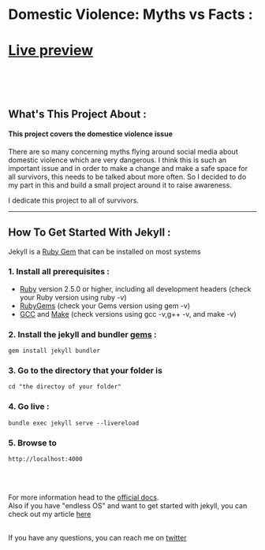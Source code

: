 # Domestic Violence: Myths vs Facts :
# [Live preview](https://nazaneyn.github.io/StopTheViolence/)


<br><br><br>
## What's This Project About :

#### This project covers the domestice violence issue
There are so many concerning myths flying around social media about domestic violence which are very dangerous.
I think this is such an important issue and in order to make a change and make a safe space for all survivors, this needs to be talked about more often. So I decided to do my part in this and build a small project around it to raise awareness.<br>

I dedicate this project to all of survivors.


<hr>

## How To Get Started With Jekyll :

Jekyll is a [Ruby Gem](https://jekyllrb.com/docs/ruby-101/#gems) that can be installed on most systems

### 1. Install all prerequisites :
* [Ruby](https://www.ruby-lang.org/en/downloads/) version 2.5.0 or higher, including all development headers (check your Ruby version using ruby -v)
* [RubyGems](https://rubygems.org/pages/download) (check your Gems version using gem -v)
* [GCC](https://gcc.gnu.org/install/) and [Make](https://www.gnu.org/software/make/) (check versions using gcc -v,g++ -v, and make -v)

### 2. Install the jekyll and bundler [gems](https://jekyllrb.com/docs/ruby-101/#gems) :
```
gem install jekyll bundler
```

### 3. Go to the directory that your folder is
```
cd "the directoy of your folder"
```

### 4. Go live :
```
bundle exec jekyll serve --livereload
```

### 5. Browse to 
```
http://localhost:4000
```
<br><br>

For more information head to the [official docs](https://jekyllrb.com/docs/installation/). <br>
Also if you have "endless OS" and want to get started with jekyll, you can check out my article [here](https://nazanin-ashrafi.hashnode.dev/how-to-get-started-with-jekyll-on-endless-os) <br> <br>

If you have any questions, you can reach me on [twitter](https://twitter.com/nazanin_ashrafi)
